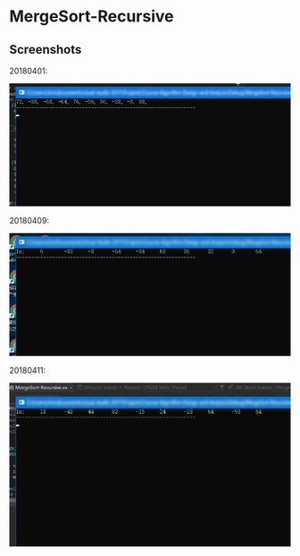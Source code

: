 # MergeSort-Recursive

## Screenshots

20180401:

![](Res4GitHub/20180401_MergeSort-Recursive.gif?raw=true)

20180409:

![](Res4GitHub/20180409_MergeSort-Recursive.gif?raw=true)

20180411:

![](Res4GitHub/20180411_MergeSort-Recursive.gif?raw=true)
